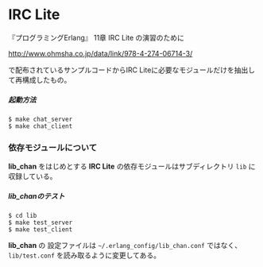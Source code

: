 # IRC Lite

『プログラミングErlang』 11章 IRC Lite の演習のために

http://www.ohmsha.co.jp/data/link/978-4-274-06714-3/

で配布されているサンプルコードからIRC Liteに必要なモジュールだけを抽出して再構成したもの。

##### 起動方法

```
$ make chat_server
$ make chat_client
```

### 依存モジュールについて

**lib_chan** をはじめとする **IRC Lite** の依存モジュールはサブディレクトリ `lib` に収録している。

##### lib_chanのテスト

```
$ cd lib
$ make test_server
$ make test_client
```

**lib_chan** の 設定ファイルは `~/.erlang_config/lib_chan.conf` ではなく、`lib/test.conf` を読み取るように変更してある。
